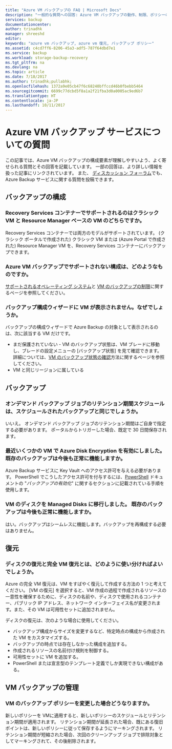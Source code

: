```yaml
---
title: "Azure VM バックアップの FAQ | Microsoft Docs"
description: "一般的な質問への回答: Azure VM バックアップの動作、制限、ポリシーの変更があったときに起こること"
services: backup
documentationcenter: 
author: trinadhk
manager: shreeshd
editor: 
keywords: "azure vm バックアップ, azure vm 復元, バックアップ ポリシー"
ms.assetid: c4cd7ff6-8206-45a3-adf5-787f64dbd7e1
ms.service: backup
ms.workload: storage-backup-recovery
ms.tgt_pltfrm: na
ms.devlang: na
ms.topic: article
ms.date: 7/18/2017
ms.author: trinadhk;pullabhk;
ms.openlocfilehash: 1372a9e05cb47f6c68240bffccd46b0fbebb5464
ms.sourcegitcommit: 6699c77dcbd5f8a1a2f21fba3d0a0005ac9ed6b7
ms.translationtype: HT
ms.contentlocale: ja-JP
ms.lasthandoff: 10/11/2017
---
```

# <a name="questions-about-the-azure-vm-backup-service"></a>Azure VM バックアップ サービスについての質問
この記事では、Azure VM バックアップの構成要素が理解しやすいよう、よく寄せられる質問とその回答を記載しています。 一部の回答は、より詳しい情報を扱った記事にリンクされています。 また、 [ディスカッション フォーラム](https://social.msdn.microsoft.com/forums/azure/home?forum=windowsazureonlinebackup)でも、Azure Backup サービスに関する質問を投稿できます。

## <a name="configure-backup"></a>バックアップの構成
### <a name="do-recovery-services-vaults-support-classic-vms-or-resource-manager-based-vms-br"></a>Recovery Services コンテナーでサポートされるのはクラシック VM と Resource Manager ベースの VM のどちらですか。 <br/>
Recovery Services コンテナーでは両方のモデルがサポートされています。  (クラシック ポータルで作成された) クラシック VM または (Azure Portal で作成された) Resource Manager VM を、Recovery Services コンテナーにバックアップできます。

### <a name="what-configurations-are-not-supported-by-azure-vm-backup-"></a>Azure VM バックアップでサポートされない構成は、どのようなものですか。
[サポートされるオペレーティング システム](backup-azure-arm-vms-prepare.md#supported-operating-system-for-backup)と [VM のバックアップの制限](backup-azure-arm-vms-prepare.md#limitations-when-backing-up-and-restoring-a-vm)に関するページを参照してください。

### <a name="why-cant-i-see-my-vm-in-configure-backup-wizard"></a>バックアップ構成ウィザードに VM が表示されません。なぜでしょうか。
バックアップの構成ウィザードで Azure Backup の対象として表示されるのは、次に該当する VM だけです。
* まだ保護されていない - VM のバックアップ状態は、VM ブレードに移動し、ブレードの設定メニューの [バックアップ状態] を見て確認できます。 詳細については、[VM のバックアップ状態の確認](backup-azure-vms-first-look-arm.md#configure-the-backup-job-from-the-vm-management-blade)方法に関するページを参照してください。
* VM と同じリージョンに属している

## <a name="backup"></a>バックアップ
### <a name="will-on-demand-backup-job-follow-same-retention-schedule-as-scheduled-backups"></a>オンデマンド バックアップ ジョブのリテンション期間スケジュールは、スケジュールされたバックアップと同じでしょうか。
いいえ。 オンデマンド バックアップ ジョブのリテンション期間はご自身で指定する必要があります。 ポータルからトリガーした場合、既定で 30 日間保存されます。 

### <a name="i-recently-enabled-azure-disk-encryption-on-some-vms-will-my-backups-continue-to-work"></a>最近いくつかの VM で Azure Disk Encryption を有効にしました。 既存のバックアップは今後も正常に機能しますか。
Azure Backup サービスに Key Vault へのアクセス許可を与える必要があります。 PowerShell でこうしたアクセス許可を付与するには、[PowerShell](backup-azure-vms-automation.md) ドキュメントの "*バックアップの有効化*" に関するセクションに記載されている手順を使用します。

### <a name="i-migrated-disks-of-a-vm-to-managed-disks-will-my-backups-continue-to-work"></a>VM のディスクを Managed Disks に移行しました。 既存のバックアップは今後も正常に機能しますか。
はい。バックアップはシームレスに機能します。バックアップを再構成する必要はありません。 

## <a name="restore"></a>復元
### <a name="how-do-i-decide-between-restoring-disks-versus-full-vm-restore"></a>ディスクの復元と完全 VM 復元とは、どのように使い分ければよいでしょうか。
Azure の完全 VM 復元は、VM をすばやく復元して作成する方法の 1 つと考えてください。 [VM の復元] を選択すると、VM 作成の過程で作成されるリソースの一意性を確保するために、ディスクの名前や、ディスクで使用されるコンテナー、パブリック IP アドレス、ネットワーク インターフェイス名が変更されます。また、その VM は可用性セットに追加されません。 

ディスクの復元は、次のような場合に使用してください。
* バックアップ構成からサイズを変更するなど、特定時点の構成から作成された VM をカスタマイズする。
* バックアップの時点では存在しなかった構成を追加する。 
* 作成されるリソースの名前付け規則を制御する。
* 可用性セットに VM を追加する。
* PowerShell または宣言型のテンプレート定義でしか実現できない構成がある。

## <a name="manage-vm-backups"></a>VM バックアップの管理
### <a name="what-happens-when-i-change-a-backup-policy-on-vms"></a>VM のバックアップ ポリシーを変更した場合どうなりますか。
新しいポリシーを VMに適用すると、新しいポリシーのスケジュールとリテンション期間が適用されます。 リテンション期間が延長された場合、既にある復旧ポイントは、新しいポリシーに従って保存するようにマーキングされます。 リテンション期間が短縮された場合、次回のクリーンアップ ジョブで排除対象としてマーキングされて、その後削除されます。 
